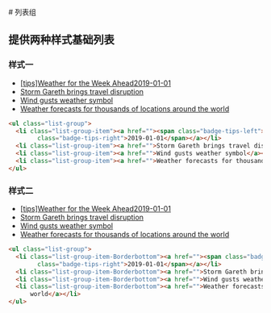 <link rel="stylesheet" href="http://10.32.87.35:8080/src/definitions/view/list/list.min.css">
<style>
    .badge-tips {
      color: #d9534f;
      font-weight: bold;
    }
  </style>
# 列表组

## 提供两种样式基础列表
### 样式一
<div class="example-prev">
        <a href="javascript:;" title="查看代码" class="example-prev-code"></a>
<ul class="list-group">
    <li class="list-group-item"><a href=""><span class="badge-tips-left">[tips]</span>Weather for the Week Ahead<span
          class="badge-tips-right">2019-01-01</span></a></li>
    <li class="list-group-item"><a href="">Storm Gareth brings travel disruption</a></li>
    <li class="list-group-item"><a href="">Wind gusts weather symbol</a></li>
    <li class="list-group-item"><a href="">Weather forecasts for thousands of locations around the world</a></li>
  </ul>
  </div>

  ```html
  <ul class="list-group">
    <li class="list-group-item"><a href=""><span class="badge-tips-left">[tips]</span>Weather for the Week Ahead<span
          class="badge-tips-right">2019-01-01</span></a></li>
    <li class="list-group-item"><a href="">Storm Gareth brings travel disruption</a></li>
    <li class="list-group-item"><a href="">Wind gusts weather symbol</a></li>
    <li class="list-group-item"><a href="">Weather forecasts for thousands of locations around the world</a></li>
  </ul>
  ```

### 样式二
<div class="example-prev">
        <a href="javascript:;" title="查看代码" class="example-prev-code"></a>
  <ul class="list-group">
    <li class="list-group-item-Borderbottom"><a href=""><span class="badge-tips-left">[tips]</span>Weather for the Week Ahead<span
          class="badge-tips-right">2019-01-01</span></a></li>
    <li class="list-group-item-Borderbottom"><a href="">Storm Gareth brings travel disruption</a></li>
    <li class="list-group-item-Borderbottom"><a href="">Wind gusts weather symbol</a></li>
    <li class="list-group-item-Borderbottom"><a href="">Weather forecasts for thousands of locations around the
        world</a></li>
  </ul>
  </div>

  ```html
  <ul class="list-group">
    <li class="list-group-item-Borderbottom"><a href=""><span class="badge-tips-left">[tips]</span>Weather for the Week Ahead<span
          class="badge-tips-right">2019-01-01</span></a></li>
    <li class="list-group-item-Borderbottom"><a href="">Storm Gareth brings travel disruption</a></li>
    <li class="list-group-item-Borderbottom"><a href="">Wind gusts weather symbol</a></li>
    <li class="list-group-item-Borderbottom"><a href="">Weather forecasts for thousands of locations around the
        world</a></li>
  </ul>
  ```